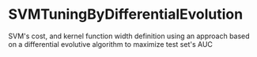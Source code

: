 # SVMTuningByDifferentialEvolution
SVM's cost, and kernel function width definition using an approach based on a differential evolutive algorithm to maximize test set's AUC
